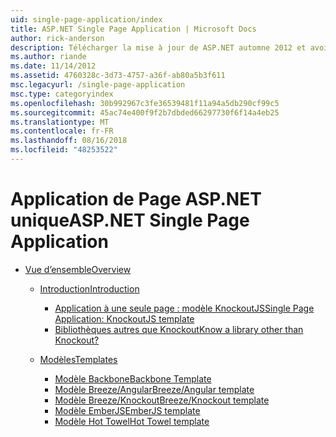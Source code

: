 ```yaml
---
uid: single-page-application/index
title: ASP.NET Single Page Application | Microsoft Docs
author: rick-anderson
description: Télécharger la mise à jour de ASP.NET automne 2012 et avoir une meilleure expérience de bout en bout pour créer des applications avec des interactions côté client significatives à l’aide de JavaScrip...
ms.author: riande
ms.date: 11/14/2012
ms.assetid: 4760328c-3d73-4757-a36f-ab80a5b3f611
msc.legacyurl: /single-page-application
msc.type: categoryindex
ms.openlocfilehash: 30b992967c3fe36539481f11a94a5db290cf99c5
ms.sourcegitcommit: 45ac74e400f9f2b7dbded66297730f6f14a4eb25
ms.translationtype: MT
ms.contentlocale: fr-FR
ms.lasthandoff: 08/16/2018
ms.locfileid: "48253522"
---
```

<a name="aspnet-single-page-application"></a><span data-ttu-id="c24f5-103">Application de Page ASP.NET unique</span><span class="sxs-lookup"><span data-stu-id="c24f5-103">ASP.NET Single Page Application</span></span>
====================
- [<span data-ttu-id="c24f5-104">Vue d’ensemble</span><span class="sxs-lookup"><span data-stu-id="c24f5-104">Overview</span></span>](overview/index.md)

    - [<span data-ttu-id="c24f5-105">Introduction</span><span class="sxs-lookup"><span data-stu-id="c24f5-105">Introduction</span></span>](overview/introduction/index.md)

        - [<span data-ttu-id="c24f5-106">Application à une seule page : modèle KnockoutJS</span><span class="sxs-lookup"><span data-stu-id="c24f5-106">Single Page Application: KnockoutJS template</span></span>](overview/introduction/knockoutjs-template.md)
        - [<span data-ttu-id="c24f5-107">Bibliothèques autres que Knockout</span><span class="sxs-lookup"><span data-stu-id="c24f5-107">Know a library other than Knockout?</span></span>](overview/introduction/other-libraries.md)
    - [<span data-ttu-id="c24f5-108">Modèles</span><span class="sxs-lookup"><span data-stu-id="c24f5-108">Templates</span></span>](overview/templates/index.md)

        - [<span data-ttu-id="c24f5-109">Modèle Backbone</span><span class="sxs-lookup"><span data-stu-id="c24f5-109">Backbone Template</span></span>](overview/templates/backbonejs-template.md)
        - [<span data-ttu-id="c24f5-110">Modèle Breeze/Angular</span><span class="sxs-lookup"><span data-stu-id="c24f5-110">Breeze/Angular template</span></span>](overview/templates/breezeangular-template.md)
        - [<span data-ttu-id="c24f5-111">Modèle Breeze/Knockout</span><span class="sxs-lookup"><span data-stu-id="c24f5-111">Breeze/Knockout template</span></span>](overview/templates/breezeknockout-template.md)
        - [<span data-ttu-id="c24f5-112">Modèle EmberJS</span><span class="sxs-lookup"><span data-stu-id="c24f5-112">EmberJS template</span></span>](overview/templates/emberjs-template.md)
        - [<span data-ttu-id="c24f5-113">Modèle Hot Towel</span><span class="sxs-lookup"><span data-stu-id="c24f5-113">Hot Towel template</span></span>](overview/templates/hottowel-template.md)
